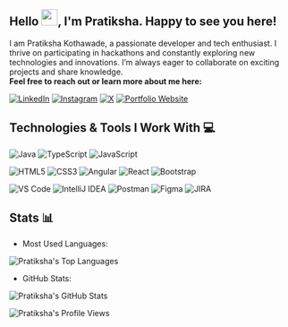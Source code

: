 ## Hello <img src="https://github.com/TheDudeThatCode/TheDudeThatCode/blob/master/Assets/Hi.gif" width="29px">, I'm Pratiksha. Happy to see you here!

I am Pratiksha Kothawade, a passionate developer and tech enthusiast. I thrive on participating in hackathons and constantly exploring new technologies and innovations. I’m always eager to collaborate on exciting projects and share knowledge.    
<b>Feel free to reach out or learn more about me here:  </b>  
                  
[![LinkedIn](https://img.shields.io/badge/-LinkedIn-blue?logo=linkedin&logoColor=white&style=For-the-badge)](https://www.linkedin.com/in/pratiksha-kothawade-356508205/)
[![Instagram](https://img.shields.io/badge/-Instagram-ff0074?logo=instagram&logoColor=white&style=For-the-badge)](https://www.instagram.com/pratiksha_milind_kothawade/)
[![X](https://img.shields.io/badge/-X-404040?logo=X&logoColor=white&style=For-the-badge)](https://x.com/_Pratiksha_K/)
[![Portfolio Website](https://img.shields.io/badge/-Portfolio-d800ff?logo=BioLink&logoColor=white&style=For-the-badge)](https://bio.link/pratikshakothawade/)

## Technologies & Tools I Work With 💻   
<!--#### Programming Languages:   -->
![Java](https://img.shields.io/badge/Java-007396?style=flat&logo=java&logoColor=white)
![TypeScript](https://img.shields.io/badge/TypeScript-3178C6?style=flat&logo=typescript&logoColor=white)
![JavaScript](https://img.shields.io/badge/JavaScript-F7DF1E?style=flat&logo=javascript&logoColor=black)

<!--#### Frontend Development:-->
![HTML5](https://img.shields.io/badge/HTML5-E34F26?style=flat&logo=html5&logoColor=white)
![CSS3](https://img.shields.io/badge/CSS3-1572B6?style=flat&logo=css3&logoColor=white)
![Angular](https://img.shields.io/badge/Angular-DD0031?style=flat&logo=angular&logoColor=white)
![React](https://img.shields.io/badge/React-61DAFB?style=flat&logo=react&logoColor=black)
![Bootstrap](https://img.shields.io/badge/Bootstrap-7952B3?style=flat&logo=bootstrap&logoColor=white)
<!--
### Backend Development:
![Node.js](https://img.shields.io/badge/Node.js-339933?style=flat&logo=node-dot-js&logoColor=white)
![Spring Boot](https://img.shields.io/badge/Spring_Boot-6DB33F?style=flat&logo=spring-boot&logoColor=white)
![Django](https://img.shields.io/badge/Django-092E20?style=flat&logo=django&logoColor=white)
![Express.js](https://img.shields.io/badge/Express.js-000000?style=flat&logo=express&logoColor=white)

### Databases:   
![MySQL](https://img.shields.io/badge/MySQL-4479A1?style=flat&logo=mysql&logoColor=white)
![MongoDB](https://img.shields.io/badge/MongoDB-47A248?style=flat&logo=mongodb&logoColor=white)

### DevOps and Cloud:   
![Git](https://img.shields.io/badge/Git-F05032?style=flat&logo=git&logoColor=white)
![GitHub](https://img.shields.io/badge/GitHub-181717?style=flat&logo=github&logoColor=white)
![Docker](https://img.shields.io/badge/Docker-2496ED?style=flat&logo=docker&logoColor=white)
![Kubernetes](https://img.shields.io/badge/Kubernetes-326CE5?style=flat&logo=kubernetes&logoColor=white)
![AWS](https://img.shields.io/badge/AWS-232F3E?style=flat&logo=amazon-aws&logoColor=white)
![Azure](https://img.shields.io/badge/Azure-0078D4?style=flat&logo=microsoft-azure&logoColor=white)   

### Machine Learning & Data Science:   
![TensorFlow](https://img.shields.io/badge/TensorFlow-FF6F00?style=flat&logo=tensorflow&logoColor=white)
![Keras](https://img.shields.io/badge/Keras-D00000?style=flat&logo=keras&logoColor=white)
![Pandas](https://img.shields.io/badge/Pandas-150458?style=flat&logo=pandas&logoColor=white)
![NumPy](https://img.shields.io/badge/NumPy-013243?style=flat&logo=numpy&logoColor=white)
![scikit-learn](https://img.shields.io/badge/scikit--learn-F7931E?style=flat&logo=scikit-learn&logoColor=white)

### Other technologies:   
![OpenCV](https://img.shields.io/badge/OpenCV-5C3EE8?style=flat&logo=opencv&logoColor=white)
![GraphQL](https://img.shields.io/badge/GraphQL-E10098?style=flat&logo=graphql&logoColor=white)
![Firebase](https://img.shields.io/badge/Firebase-FFCA28?style=flat&logo=firebase&logoColor=black)
![Jenkins](https://img.shields.io/badge/Jenkins-D24939?style=flat&logo=jenkins&logoColor=white)
-->
<!--#### Tools and IDEs:  -->
![VS Code](https://img.shields.io/badge/VS_Code-0078D4?style=flat&logo=visual-studio-code&logoColor=white)
![IntelliJ IDEA](https://img.shields.io/badge/IntelliJ_IDEA-000000?style=flat&logo=intellij-idea&logoColor=white)
![Postman](https://img.shields.io/badge/Postman-FF6C37?style=flat&logo=postman&logoColor=white)
![Figma](https://img.shields.io/badge/Figma-F24E1E?style=flat&logo=figma&logoColor=white)
![JIRA](https://img.shields.io/badge/JIRA-0052CC?style=flat&logo=jira&logoColor=white)     

## Stats 📊 

   - Most Used Languages:
  <p align="left">
    <img align="center" src="https://github-readme-stats.vercel.app/api/top-langs?username=pratikshamkothawade&show_icons=true&locale=en&layout=compact&theme=radical" alt="Pratiksha's Top Languages" />
  </p>      
  
   - GitHub Stats:
  <p align="left">
    <img align="center" src="https://github-readme-stats.vercel.app/api?username=pratikshamkothawade&show_icons=true&locale=en&theme=radical" alt="Pratiksha's GitHub Stats" />
  </p>   
<!--
   - Streak Stats:
  <p align="left">    
    <img align="center" src="https://github-readme-streak-stats.herokuapp.com/?user=pratikshamkothawade&" alt="Pratiksha's Github Streak Stats" />
  </p>   
   - GitHub Profile Trophy:
  <p align="left">
    <a href="https://github.com/ryo-ma/github-profile-trophy">
      <img src="https://github-profile-trophy.vercel.app/?username=pratikshamkothawade&theme=algolia" alt="Pratiksha's GitHub Profile Trophy" />
    </a>
  </p>    
  -->


 <!--
   - Profile Views:  -->
  <p align="left">
    <img src="https://komarev.com/ghpvc/?username=pratikshamkothawade&label=Profile%20Visits&color=0e75b6&style=flat" alt="Pratiksha's Profile Views" />
  </p> 
